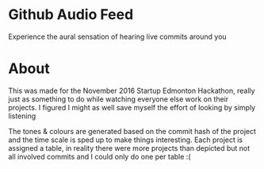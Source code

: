 # Github Audio Feed

Experience the aural sensation of hearing live commits around you

# About

This was made for the November 2016 Startup Edmonton Hackathon, really just as something to do while watching everyone else work on their projects. I figured I might as well save myself the effort of looking by simply listening

The tones & colours are generated based on the commit hash of the project and the time scale is sped up to make things interesting. Each project is assigned a table, in reality there were more projects than depicted but not all involved commits and I could only do one per table :(
